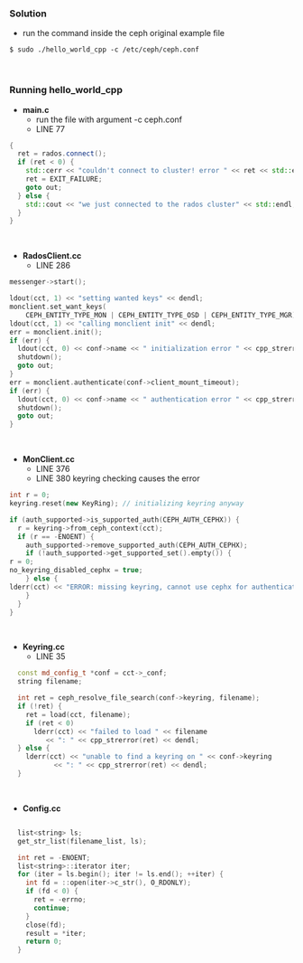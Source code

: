 ### Solution
- run the command inside the ceph original example file
```
$ sudo ./hello_world_cpp -c /etc/ceph/ceph.conf
```

<br>

### Running hello_world_cpp

- **main.c**
    - run the file with argument -c ceph.conf
    - LINE 77
```cpp
{
  ret = rados.connect();
  if (ret < 0) {
    std::cerr << "couldn't connect to cluster! error " << ret << std::endl;
    ret = EXIT_FAILURE;
    goto out;
  } else {
    std::cout << "we just connected to the rados cluster" << std::endl;
  }
}
```

<br>

- **RadosClient.cc**
    - LINE 286
```cpp
messenger->start();

ldout(cct, 1) << "setting wanted keys" << dendl;
monclient.set_want_keys(
    CEPH_ENTITY_TYPE_MON | CEPH_ENTITY_TYPE_OSD | CEPH_ENTITY_TYPE_MGR);
ldout(cct, 1) << "calling monclient init" << dendl;
err = monclient.init();
if (err) {
  ldout(cct, 0) << conf->name << " initialization error " << cpp_strerror(-err) << dendl;
  shutdown();
  goto out;
}
err = monclient.authenticate(conf->client_mount_timeout);
if (err) {
  ldout(cct, 0) << conf->name << " authentication error " << cpp_strerror(-err) << dendl;
  shutdown();
  goto out;
}
```


<br>


- **MonClient.cc**
    - LINE 376
    - LINE 380 keyring checking causes the error
```cpp
int r = 0;
keyring.reset(new KeyRing); // initializing keyring anyway

if (auth_supported->is_supported_auth(CEPH_AUTH_CEPHX)) {
  r = keyring->from_ceph_context(cct);
  if (r == -ENOENT) {
    auth_supported->remove_supported_auth(CEPH_AUTH_CEPHX);
    if (!auth_supported->get_supported_set().empty()) {
r = 0;
no_keyring_disabled_cephx = true;
    } else {
lderr(cct) << "ERROR: missing keyring, cannot use cephx for authentication" << dendl;
    }
  }
}
```


<br>


- **Keyring.cc**
    - LINE 35
```cpp
  const md_config_t *conf = cct->_conf;
  string filename;

  int ret = ceph_resolve_file_search(conf->keyring, filename);
  if (!ret) {
    ret = load(cct, filename);
    if (ret < 0)
      lderr(cct) << "failed to load " << filename
		 << ": " << cpp_strerror(ret) << dendl;
  } else {
    lderr(cct) << "unable to find a keyring on " << conf->keyring
	       << ": " << cpp_strerror(ret) << dendl;
  }
```

<br>

- **Config.cc**
```cpp

  list<string> ls;
  get_str_list(filename_list, ls);

  int ret = -ENOENT;
  list<string>::iterator iter;
  for (iter = ls.begin(); iter != ls.end(); ++iter) {
    int fd = ::open(iter->c_str(), O_RDONLY);
    if (fd < 0) {
      ret = -errno;
      continue;
    }
    close(fd);
    result = *iter;
    return 0;
  }

```
